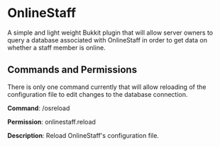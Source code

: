 OnlineStaff
===========

A simple and light weight Bukkit plugin that will allow server owners to query a database associated with OnlineStaff in order to get data on whether a staff member is online.

Commands and Permissions
------------------------

There is only one command currently that will allow reloading of the configuration file to edit changes to the database connection.

**Command**: /osreload


**Permission**: onlinestaff.reload


**Description**: Reload OnlineStaff's configuration file.
